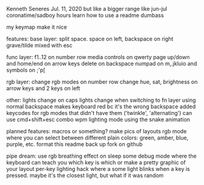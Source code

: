 
Kenneth Seneres
Jul. 11, 2020 but like a bigger range like jun-jul
coronatime/sadboy hours
learn how to use a readme dumbass

my keymap 
make it nice

features:
  base layer:
    split space. space on left, backspace on right
    grave/tilde mixed with esc

  func layer: 
    f1..12 on number row
    media controls on qwerty
    page up/down and home/end on arrow keys
    delete on backspace
    numpad on m,.jkluio and symbols on ;'p[

  rgb layer: 
    change rgb modes on number row
    change hue, sat, brightness on arrow keys and 2 keys on left

  other:
    lights change on caps
    lights change when switching to fn layer
    using normal backspace makes keyboard red bc it's the wrong backspace
    added keycodes for rgb modes that didn't have them ('twinkle', 'alternating')
    can use cmd+shift+esc combo
    wpm lighting mode using the snake animation

planned features:
  macros or something?
  make pics of layouts
  rgb mode where you can select between different plain colors: green, amber, blue, purple, etc.
  format this readme
  back up fork on github

pipe dream:
  use rgb breathing effect on sleep
  some debug mode where the keyboard can teach you which key is which
    or make a pretty graphic of your layout
  per-key lighting hack where a some light blinks when a key is pressed. maybe it's the closest light, but what if it was random
